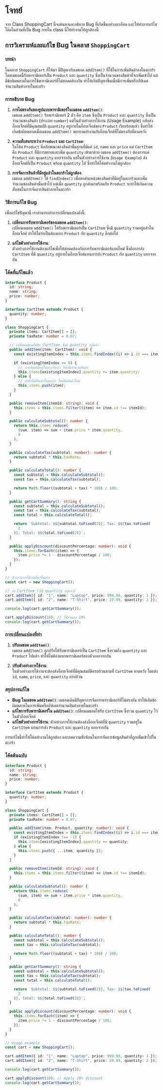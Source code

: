 # โจทย์

จาก Class ShoppingCart นี้จงค้นหาและอธิบาย Bug ที่เกิดขึ้นอย่างละเอียด และให้ทำการแก้ไขโค๊ดในส่วนที่เป็น Bug ภายใน class นี้ให้ทำงานให้ถูกต้องนี้

## การวิเคราะห์และแก้ไข Bug ในคลาส `ShoppingCart`

### บทนำ

ในคลาส `ShoppingCart` ที่ให้มา มีปัญหากับเมธอด `addItem()` ที่ใช้ในการเพิ่มสินค้าลงในตะกร้า โดยเมธอดนี้รับพารามิเตอร์เป็น `Product` และ `quantity` ซึ่งเป็นจำนวนของสินค้าที่จะเพิ่มเข้าไป แต่มีข้อผิดพลาดในการใช้พารามิเตอร์ที่ไม่สอดคล้องกัน ทำให้เกิดปัญหาขึ้นเมื่อมีการเพิ่มหรืออัปเดตจำนวนสินค้าภายในตะกร้า

### การอธิบาย Bug

1. **การไม่ตรงกันของรูปแบบพารามิเตอร์ในเมธอด `addItem()`**:  
   เมธอด `addItem()` รับพารามิเตอร์ 2 ตัว คือ `item` ซึ่งเป็น `Product` และ `quantity` ซึ่งเป็นจำนวนของสินค้า (ประเภท `number`) แต่ในตัวอย่างการใช้งาน (Usage Example) กลับส่งอ็อบเจ็กต์ที่มีคุณสมบัติ `quantity` อยู่ภายในอ็อบเจ็กต์ของ `Product` เรียบร้อยแล้ว ซึ่งทำให้เกิดข้อผิดพลาดเมื่อเมธอด `addItem()` พยายามทำงานกับอ็อบเจ็กต์ที่ไม่ตรงกับที่คาดหวัง

2. **ความสับสนระหว่าง `Product` และ `CartItem`**:  
   ในโค้ด `Product` คือลักษณะของสินค้าพื้นฐานที่มีแค่ `id`, `name` และ `price` แต่ `CartItem` คือ `Product` ที่มีการขยายและเพิ่ม `quantity` เข้ามาด้วย เมธอด `addItem()` ต้องการแค่ `Product` และ `quantity` แยกจากกัน แต่ในตัวอย่างการใช้งาน (`Usage Example`) ส่งอ็อบเจ็กต์ที่เป็น `Product` พร้อม `quantity` ไป ซึ่งทำให้โค้ดทำงานไม่ถูกต้อง

3. **การจัดการสินค้าที่มีอยู่แล้วในตะกร้าไม่ถูกต้อง**:  
   เมธอด `addItem()` ใช้ `findIndex()` เพื่อหาตำแหน่งของสินค้าที่มีอยู่ในตะกร้าและเพิ่มจำนวนของสินค้านั้นเข้าไป แต่เมื่อ `quantity` ถูกส่งมาพร้อมกับ `Product` จะทำให้เกิดความสับสนในการจัดการสินค้าภายในตะกร้า

### วิธีการแก้ไข Bug

เพื่อแก้ไขปัญหานี้ เราสามารถทำการเปลี่ยนแปลงดังนี้:

1. **เปลี่ยนการรับพารามิเตอร์ของเมธอด `addItem()`**:  
   เปลี่ยนเมธอด `addItem()` ให้รับพารามิเตอร์เป็น `CartItem` ซึ่งมี `quantity` รวมอยู่แล้วในอ็อบเจ็กต์ ทำให้ไม่จำเป็นต้องแยก `Product` กับ `quantity` อีกต่อไป

2. **แก้ไขตัวอย่างการใช้งาน**:  
   ตัวอย่างการใช้งานต้องแก้ไขเพื่อให้สอดคล้องกับการรับพารามิเตอร์แบบใหม่ ซึ่งคือการส่ง `CartItem` ที่มี `quantity` อยู่ภายในอ็อบเจ็กต์แทนการส่ง `Product` กับ `quantity` แยกจากกัน

### โค้ดที่แก้ไขแล้ว

```typescript
interface Product {
  id: string;
  name: string;
  price: number;
}

interface CartItem extends Product {
  quantity: number;
}

class ShoppingCart {
  private items: CartItem[] = [];
  private taxRate: number = 0.07;

  // เปลี่ยนเมธอดให้รับ CartItem ซึ่งมี quantity อยู่แล้ว
  public addItem(item: CartItem): void {
    const existingItemIndex = this.items.findIndex((i) => i.id === item.id);

    if (existingItemIndex >= 0) {
      // หากสินค้ามีอยู่ในตะกร้าแล้ว ให้เพิ่มจำนวนสินค้า
      this.items[existingItemIndex].quantity += item.quantity;
    } else {
      // ถ้ายังไม่มีสินค้าในตะกร้า ให้เพิ่มสินค้าใหม่
      this.items.push(item);
    }
  }

  public removeItem(itemId: string): void {
    this.items = this.items.filter((item) => item.id !== itemId);
  }

  public calculateSubtotal(): number {
    return this.items.reduce(
      (sum, item) => sum + item.price * item.quantity,
      0
    );
  }

  public calculateTax(subtotal: number): number {
    return subtotal * this.taxRate;
  }

  public calculateTotal(): number {
    const subtotal = this.calculateSubtotal();
    const tax = this.calculateTax(subtotal);

    return Math.floor((subtotal + tax) * 100) / 100;
  }

  public getCartSummary(): string {
    const subtotal = this.calculateSubtotal();
    const tax = this.calculateTax(subtotal);
    const total = this.calculateTotal();

    return `Subtotal: $${subtotal.toFixed(2)}, Tax: $${tax.toFixed(
      2
    )}, Total: $${total.toFixed(2)}`;
  }

  public applyDiscount(discountPercentage: number): void {
    this.items.forEach((item) => {
      item.price *= 1 - discountPercentage / 100;
    });
  }
}

// ตัวอย่างการใช้งานที่แก้ไขแล้ว
const cart = new ShoppingCart();

// ส่ง CartItem (ที่มี quantity อยู่แล้ว)
cart.addItem({ id: "1", name: "Laptop", price: 999.99, quantity: 1 });
cart.addItem({ id: "2", name: "T-Shirt", price: 19.99, quantity: 2 });

console.log(cart.getCartSummary());

cart.applyDiscount(10); // ใช้ส่วนลด 10%
console.log(cart.getCartSummary());
```

### การเปลี่ยนแปลงที่ทำ

1. **ปรับเมธอด `addItem()`**:  
   เมธอด `addItem()` ถูกปรับให้รับพารามิเตอร์เป็น `CartItem` ซึ่งรวมถึง `quantity` และ `Product` ไปแล้ว ทำให้ไม่ต้องแยกพารามิเตอร์สองตัวออกจากกัน

2. **ปรับตัวอย่างการใช้งาน**:  
   ในตัวอย่างการใช้งานจะต้องส่งอ็อบเจ็กต์ที่มีคุณสมบัติครบถ้วนตามที่ `CartItem` คาดหวัง โดยส่ง `id`, `name`, `price`, และ `quantity` ครบถ้วน

### สรุปการแก้ไข

- **Bug ในเมธอด `addItem()`**: เมธอดเดิมมีปัญหาการจัดการพารามิเตอร์ที่ไม่ตรงกัน ทำให้เกิดข้อผิดพลาดในการเพิ่มหรืออัปเดตจำนวนสินค้าภายในตะกร้า
- **แก้ไขการรับพารามิเตอร์ใน `addItem()`**: เปลี่ยนเมธอดให้รับ `CartItem` ซึ่งรวม `quantity` ไว้ในตัวอ็อบเจ็กต์
- **แก้ไขตัวอย่างการใช้งาน**: ตัวอย่างการใช้งานต้องส่งอ็อบเจ็กต์ที่มี `quantity` รวมอยู่ใน `CartItem` แทนการส่ง `Product` และ `quantity` แยกจากกัน

การแก้ไขนี้ทำให้โค้ดทำงานได้ถูกต้อง และลดความซับซ้อนในการจัดการข้อมูลสินค้าที่ถูกเพิ่มเข้าไปในตะกร้า

### โค้ดต้นฉบับ

```typescript
interface Product {
  id: string;
  name: string;
  price: number;
}

interface CartItem extends Product {
  quantity: number;
}

class ShoppingCart {
  private items: CartItem[] = [];
  private taxRate: number = 0.07;

  public addItem(item: Product, quantity: number): void {
    const existingItemIndex = this.items.findIndex((i) => i.id === item.id);
    if (existingItemIndex !== -1) {
      this.items[existingItemIndex].quantity += quantity;
    } else {
      this.items.push({ ...item, quantity });
    }
  }

  public removeItem(itemId: string): void {
    this.items = this.items.filter((item) => item.id !== itemId);
  }

  public calculateSubtotal(): number {
    return this.items.reduce(
      (sum, item) => sum + item.price * item.quantity,
      0
    );
  }

  public calculateTax(subtotal: number): number {
    return subtotal * this.taxRate;
  }

  public calculateTotal(): number {
    const subtotal = this.calculateSubtotal();
    const tax = this.calculateTax(subtotal);

    return Math.floor((subtotal + tax) * 100) / 100;
  }

  public getCartSummary(): string {
    const subtotal = this.calculateSubtotal();
    const tax = this.calculateTax(subtotal);
    const total = this.calculateTotal();

    return `Subtotal: $${subtotal.toFixed(2)}, Tax: $${tax.toFixed(
      2
    )}, Total: $${total.toFixed(2)}`;
  }

  public applyDiscount(discountPercentage: number): void {
    this.items.forEach((item) => {
      item.price *= 1 - discountPercentage / 100;
    });
  }
}

// Usage example
const cart = new ShoppingCart();

cart.addItem({ id: "1", name: "Laptop", price: 999.99, quantity: 1 });
cart.addItem({ id: "2", name: "T-Shirt", price: 19.99, quantity: 2 });

console.log(cart.getCartSummary());

cart.applyDiscount(10); // Apply 10% discount
console.log(cart.getCartSummary());
```
